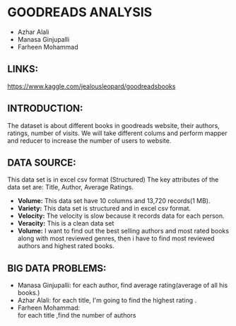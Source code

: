 
# GOODREADS ANALYSIS 
 * Azhar Alali 
 * Manasa Ginjupalli
 * Farheen Mohammad

## LINKS:
https://www.kaggle.com/jealousleopard/goodreadsbooks

## INTRODUCTION:
The dataset is about different books in goodreads website, their authors, ratings, number of visits.
We will take different colums and perform mapper and reducer to increase the number of users to website.

## DATA SOURCE:
This data set is in excel csv format (Structured)
The key attributes of the data set are: Title, Author, Average Ratings.

- **Volume:**  This data set have 10 columns and 13,720 records(1 MB).
- **Variety:**  This data set is structured and in excel csv format.
- **Velocity:** The velocity is slow because it records data for each person.
- **Veracity:** This is a clean data set 
- **Volume:** I want to find out the best selling authors and most rated books along with most  reviewed genres, then i have to find most reviewed authors and highest rated books.

             
## BIG DATA PROBLEMS:
* Manasa Ginjupalli:
   for each author, find average rating(average of all his books.)
* Azhar Alali: 
   for each title, I'm going to find the highest rating .
* Farheen Mohammad:  
   for each title ,find the number of authors

